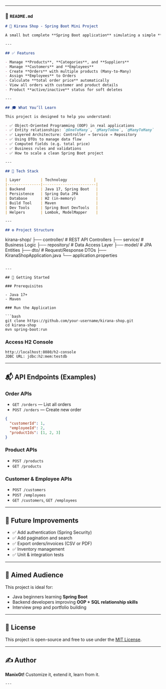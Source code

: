 
---

### 📄 `README.md`

```markdown
# 🛒 Kirana Shop - Spring Boot Mini Project

A small but complete **Spring Boot application** simulating a simple **Kirana (Grocery) Shop**, built for learning **OOP, Spring Boot architecture, and SQL relationships** in a clean and progressive way.

---

## ✅ Features

- Manage **Products**, **Categories**, and **Suppliers**
- Manage **Customers** and **Employees**
- Create **Orders** with multiple products (Many-to-Many)
- Assign **Employees** to Orders
- Calculate **total order price** automatically
- View all orders with customer and product details
- Product **active/inactive** status for soft deletes

---

## 🎓 What You’ll Learn

This project is designed to help you understand:

- ✅ Object-Oriented Programming (OOP) in real applications
- ✅ Entity relationships: `@OneToMany`, `@ManyToOne`, `@ManyToMany`
- ✅ Layered Architecture: Controller → Service → Repository
- ✅ Using DTOs to manage data flow
- ✅ Computed fields (e.g. total price)
- ✅ Business rules and validations
- ✅ How to scale a clean Spring Boot project

---

## 🧱 Tech Stack

| Layer         | Technology            |
|---------------|------------------------|
| Backend       | Java 17, Spring Boot   |
| Persistence   | Spring Data JPA        |
| Database      | H2 (in-memory)         |
| Build Tool    | Maven                  |
| Dev Tools     | Spring Boot DevTools   |
| Helpers       | Lombok, ModelMapper    |

---

## ⚙️ Project Structure

```

kirana-shop/
├── controller/      # REST API Controllers
├── service/         # Business Logic
├── repository/      # Data Access Layer
├── model/           # JPA Entities
├── dto/             # Request/Response DTOs
├── KiranaShopApplication.java
└── application.properties

````

---

## 🚀 Getting Started

### Prerequisites

- Java 17+
- Maven

### Run the Application

```bash
git clone https://github.com/your-username/kirana-shop.git
cd kirana-shop
mvn spring-boot:run
````

### Access H2 Console

```
http://localhost:8080/h2-console
JDBC URL: jdbc:h2:mem:testdb
```

---

## 📬 API Endpoints (Examples)

### Order APIs

* `GET /orders` — List all orders
* `POST /orders` — Create new order

```json
{
  "customerId": 1,
  "employeeId": 2,
  "productIds": [1, 2, 3]
}
```

### Product APIs

* `POST /products`
* `GET /products`

### Customer & Employee APIs

* `POST /customers`
* `POST /employees`
* `GET /customers`, `GET /employees`

---

## 🔄 Future Improvements

* ✅ Add authentication (Spring Security)
* ✅ Add pagination and search
* ✅ Export orders/invoices (CSV or PDF)
* ✅ Inventory management
* ✅ Unit & integration tests

---

## 🙌 Aimed Audience

This project is ideal for:

* Java beginners learning **Spring Boot**
* Backend developers improving **OOP + SQL relationship skills**
* Interview prep and portfolio building

---

## 📄 License

This project is open-source and free to use under the [MIT License](LICENSE).

---

## ✍️ Author

**ManixGt!** Customize it, extend it, learn from it.
```
---
```
